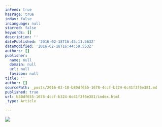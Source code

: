 ```yaml
---
inFeed: true
hasPage: true
inNav: false
inLanguage: null
starred: false
keywords: []
description: ''
datePublished: '2016-02-18T16:45:11.563Z'
dateModified: '2016-02-18T16:44:59.553Z'
authors: []
publisher:
  name: null
  domain: null
  url: null
  favicon: null
title: ''
author: []
sourcePath: _posts/2016-02-18-b80df655-1678-4ccf-b324-6c41f3f6e381.md
published: true
url: b80df655-1678-4ccf-b324-6c41f3f6e381/index.html
_type: Article

---
```

![](https://the-grid-user-content.s3-us-west-2.amazonaws.com/2d49a1b9-759e-445d-9820-e439484fe13d.png)